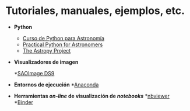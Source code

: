 # Tutoriales, manuales, ejemplos, etc.

- **Python**

  * [Curso de Python para Astronomía](http://research.iac.es/sieinvens/python-course/index.html)
  * [Practical Python for Astronomers](https://python4astronomers.github.io/)
  * [The Astropy Project](https://www.astropy.org/)


- **Visualizadores de imagen**

  *[SAOImage DS9](https://sites.google.com/cfa.harvard.edu/saoimageds9)

- **Entornos de ejecución**
  *[Anaconda](https://www.anaconda.com/)
  
- **Herramientas _on-line_ de visualización de _notebooks_**
  *[nbviewer](https://nbviewer.jupyter.org/)
  *[Binder](https://mybinder.org/)
